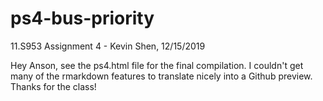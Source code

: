 # ps4-bus-priority
 11.S953 Assignment 4 - Kevin Shen, 12/15/2019

Hey Anson, see the ps4.html file for the final compilation. I couldn't get many of the rmarkdown features to translate nicely into a Github preview. Thanks for the class! 
